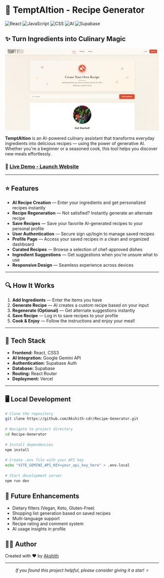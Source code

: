 # 🍲 TemptAItion - Recipe Generator

![React](https://img.shields.io/badge/React-20232A?style=for-the-badge&logo=react&logoColor=61DAFB)
![JavaScript](https://img.shields.io/badge/JavaScript-F7DF1E?style=for-the-badge&logo=javascript&logoColor=black)
![CSS](https://img.shields.io/badge/CSS3-1572B6?style=for-the-badge&logo=css3&logoColor=white)
![AI](https://img.shields.io/badge/AI-Gemini-4285F4?style=for-the-badge&logo=google&logoColor=white)
![Supabase](https://img.shields.io/badge/Auth-Supabase-3ECF8E?style=for-the-badge&logo=supabase&logoColor=white)

## ✨ Turn Ingredients into Culinary Magic

<p align="center">
  <img src="./src/assets/dashboard-screenshot.png" alt="TemptAItion Dashboard" width="600">
</p>

**TemptAItion** is an AI-powered culinary assistant that transforms everyday ingredients into delicious recipes — using the power of generative AI. Whether you're a beginner or a seasoned cook, this tool helps you discover new meals effortlessly.

### 🚀 [Live Demo - Launch Website](https://recipe-generator-ashy.vercel.app/)

---

## ⭐ Features

-  **AI Recipe Creation** — Enter your ingredients and get personalized recipes instantly  
-  **Recipe Regeneration** — Not satisfied? Instantly generate an alternate recipe  
-  **Save Recipes** — Save your favorite AI-generated recipes to your personal profile  
-  **User Authentication** — Secure sign up/login to manage saved recipes  
-  **Profile Page** — Access your saved recipes in a clean and organized dashboard  
-  **Curated Recipes** — Browse a selection of chef-approved dishes  
-  **Ingredient Suggestions** — Get suggestions when you're unsure what to use  
-  **Responsive Design** — Seamless experience across devices  

---

## 🔍 How It Works

1. **Add Ingredients** — Enter the items you have  
2. **Generate Recipe** — AI creates a custom recipe based on your input  
3. **Regenerate (Optional)** — Get alternate suggestions instantly  
4. **Save Recipe** — Log in to save recipes to your profile  
5. **Cook & Enjoy** — Follow the instructions and enjoy your meal!  

---

## 🔧 Tech Stack

- **Frontend:** React, CSS3  
- **AI Integration:** Google Gemini API  
- **Authentication:** Supabase Auth  
- **Database:** Supabase  
- **Routing:** React Router  
- **Deployment:** Vercel  

---

## 🖥️ Local Development

```bash
# Clone the repository
git clone https://github.com/Akshith-cdr/Recipe-Generator.git

# Navigate to project directory
cd Recipe-Generator

# Install dependencies
npm install

# Create .env file with your API key
echo "VITE_GEMINI_API_KEY=your_api_key_here" > .env.local

# Start development server
npm run dev
```

## 🔮 Future Enhancements

- Dietary filters (Vegan, Keto, Gluten-Free)
- Shopping list generation based on saved recipes
- Multi-language support
- Recipe rating and comment system
- AI usage insights in profile

## 👨‍💻 Author

Created with ❤️ by [Akshith](https://github.com/Akshith-cdr)

---

<p align="center">
  <i>If you found this project helpful, please consider giving it a star! ⭐</i>
</p>
